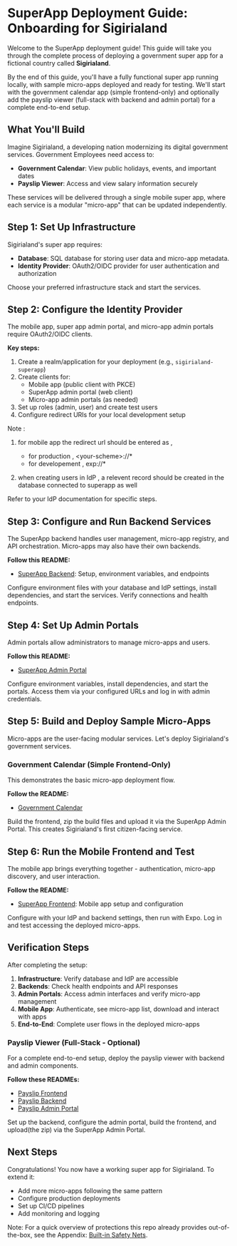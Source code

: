 # SuperApp Deployment Guide: Onboarding for Sigirialand

Welcome to the SuperApp deployment guide! This guide will take you through the complete process of deploying a government super app for a fictional country called **Sigirialand**.

By the end of this guide, you'll have a fully functional super app running locally, with sample micro-apps deployed and ready for testing. We'll start with the government calendar app (simple frontend-only) and optionally add the payslip viewer (full-stack with backend and admin portal) for a complete end-to-end setup.

## What You'll Build

Imagine Sigirialand, a developing nation modernizing its digital government services. Government Employees need access to:
- **Government Calendar**: View public holidays, events, and important dates
- **Payslip Viewer**: Access and view salary information securely

These services will be delivered through a single mobile super app, where each service is a modular "micro-app" that can be updated independently.

## Step 1: Set Up Infrastructure

Sigirialand's super app requires:
- **Database**: SQL database for storing user data and micro-app metadata.
- **Identity Provider**: OAuth2/OIDC provider for user authentication and authorization

Choose your preferred infrastructure stack and start the services. 

## Step 2: Configure the Identity Provider

The mobile app, super app admin portal, and micro-app admin portals require OAuth2/OIDC clients.

**Key steps:**
1. Create a realm/application for your deployment (e.g., `sigirialand-superapp`)
2. Create clients for:
   - Mobile app (public client with PKCE)
   - SuperApp admin portal (web client)
   - Micro-app admin portals (as needed)
3. Set up roles (admin, user) and create test users
4. Configure redirect URIs for your local development setup

Note :    
1. for mobile app the redirect url should be entered as ,   
     - for production , \<your-scheme>://*
     - for developement , exp://*  

2. when creating users in IdP , a relevent record should be created in the database connected to superapp as well
     

Refer to your IdP documentation for specific steps.

## Step 3: Configure and Run Backend Services

The SuperApp backend handles user management, micro-app registry, and API orchestration. Micro-apps may also have their own backends.

**Follow this README:**
- [SuperApp Backend](../backend/README.md): Setup, environment variables, and endpoints


Configure environment files with your database and IdP settings, install dependencies, and start the services. Verify connections and health endpoints.

## Step 4: Set Up Admin Portals

Admin portals allow administrators to manage micro-apps and users.

**Follow this README:**
- [SuperApp Admin Portal](../superapp_admin_portal/README.md)

Configure environment variables, install dependencies, and start the portals. Access them via your configured URLs and log in with admin credentials.

## Step 5: Build and Deploy Sample Micro-Apps

Micro-apps are the user-facing modular services. Let's deploy Sigirialand's government services.

### Government Calendar (Simple Frontend-Only)
This demonstrates the basic micro-app deployment flow.

**Follow the README:**
- [Government Calendar](../sample_microapps/government-calendar/frontend/README.md)

Build the frontend, zip the build files and upload it via the SuperApp Admin Portal. This creates Sigirialand's first citizen-facing service.

## Step 6: Run the Mobile Frontend and Test

The mobile app brings everything together - authentication, micro-app discovery, and user interaction.

**Follow the README:**
- [SuperApp Frontend](../frontend/README.md): Mobile app setup and configuration

Configure with your IdP and backend settings, then run with Expo. Log in and test accessing the deployed micro-apps.

## Verification Steps

After completing the setup:

1. **Infrastructure**: Verify database and IdP are accessible
2. **Backends**: Check health endpoints and API responses
3. **Admin Portals**: Access admin interfaces and verify micro-app management
4. **Mobile App**: Authenticate, see micro-app list, download and interact with apps
5. **End-to-End**: Complete user flows in the deployed micro-apps



### Payslip Viewer (Full-Stack - Optional)
For a complete end-to-end setup, deploy the payslip viewer with backend and admin components.

**Follow these READMEs:**
- [Payslip Frontend](../sample_microapps/payslip-viewer/frontend/README.md)
- [Payslip Backend](../sample_microapps/payslip-viewer/backend/README.md)
- [Payslip Admin Portal](../sample_microapps/payslip-viewer/admin-frontend/README.md)

Set up the backend, configure the admin portal, build the frontend, and upload(the zip) via the SuperApp Admin Portal.


## Next Steps

Congratulations! You now have a working super app for Sigirialand. To extend it:
- Add more micro-apps following the same pattern
- Configure production deployments
- Set up CI/CD pipelines
- Add monitoring and logging


Note: For a quick overview of protections this repo already provides out-of-the-box, see the Appendix: [Built-in Safety Nets](./SAFETY_NETS.md).
